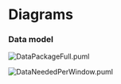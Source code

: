 # Diagrams

### Data model
![DataPackageFull.puml](http://www.plantuml.com/plantuml/proxy?cache=no&src=https://raw.githubusercontent.com/tunepruner/4wards/data_to_contain_days/Documentation/PUML/data/DataPackageFull.txt)

<!--http://www.plantuml.com/plantuml/proxy?cache=no&src=https://raw.githubusercontent.com/tunepruner/4wards/data_to_contain_days/Documentation/PUML/-->

![DataNeededPerWindow.puml](http://www.plantuml.com/plantuml/proxy?cache=no&src=https://raw.githubusercontent.com/tunepruner/4wards/data_to_contain_days/Documentation/PUML/layerlevel/DataNeededPerWindow.txt)